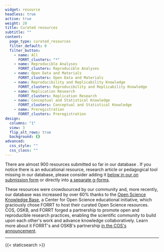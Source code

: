 ```yaml
---
widget: resource
headless: true
active: true
weight: 20
title: Curated resources
subtitle: ""
content:
  page_type: curated_resources
  filter_default: 0
  filter_button:
    - name: All
      FORRT_clusters: "*"
    - name: Reproducible Analyses
      FORRT_clusters: Reproducible Analyses
    - name: Open Data and Materials
      FORRT_clusters: Open Data and Materials
    - name: Reproducibility and Replicability Knowledge
      FORRT_clusters: Reproducibility and Replicability Knowledge
    - name: Replication Research
      FORRT_clusters: Replication Research
    - name: Conceptual and Statistical Knowledge
      FORRT_clusters: Conceptual and Statistical Knowledge
    - name: Preregistration
      FORRT_clusters: Preregistration
design:
  columns: "1"
  view: 3
  flip_alt_rows: true
  background: {}
advanced:
  css_style: ""
  css_class: ""
---
```



There are almost 900 resources submitted so far in our database . If you notice there is an educational resource, research article or pedagogical tool missing in our database, please consider adding it [below in our on submission form](/resources/#form) or directly into [a separate g-forms](https://docs.google.com/forms/d/e/1FAIpQLSfPceN5opEeauCBSvapoB-ADpH0IoT24XOLfQGaVEF0EJGFOA/viewform). 

These resources were crowdsourced by our community and, more recently, our database was increased by over 60% thanks to the [Open Science Knowledge Base](https://www.cos.io/communities/stem-education-hub), a Center for Open Science educational initiative, which graciously chose FORRT to host their curated Open Science resources. COS, OSKB, and FORRT forged a partnership to promote open and reproducible research practices, enabling the scientific community to build upon each other's work and advance knowledge collaboratively. Learn more about it FORRT's and OSKB's partnership [in the COS's announcement](https://www.cos.io/blog/forrt-and-cos-join-forces-to-foster-open-and-reproducible-research-training).



***

{{< staticsearch >}}
